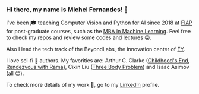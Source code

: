 ### Hi there, my name is Michel Fernandes! 👋

I've been 🎓 teaching Computer Vision and Python for AI since 2018 at [FIAP](www.fiap.com.br) for post-graduate courses, such as the [MBA in Machine Learning](https://www.fiap.com.br/mba/mba-em-artificial-intelligence-e-machine-learning/). Feel free to check my repos and review some codes and lectures 😜.

Also I lead the tech track of the BeyondLabs, the innovation center of [EY](www.ey.com.br).

I love sci-fi 🚀 authors. My favorities are: Arthur C. Clarke ([Childhood's End](https://en.wikipedia.org/wiki/Childhood%27s_End), [Rendezvous with Rama](https://en.wikipedia.org/wiki/Rendezvous_with_Rama)), Cixin Liu ([Three Body Problem](https://en.wikipedia.org/wiki/The_Three-Body_Problem_(novel))) and Isaac Asimov (all 😍).

To check more details of my work 💼, go to my [LinkedIn](https://www.linkedin.com/in/michelpf) profile.
